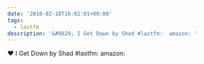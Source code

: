 ```yaml
---
date: '2010-02-18T16:02:01+00:00'
tags:
  - lastfm
description: '&#9829; I Get Down by Shad #lastfm:  amazon: '
---
```

&#9829; I Get Down by Shad #lastfm:  amazon: 
